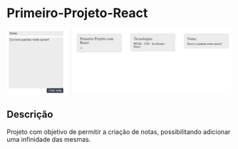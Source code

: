 # Primeiro-Projeto-React

<img src="./notes/src/assets/img/Imagem-Projeto-React.jfif" alt="Imagem do Projeto"/>

## Descrição

Projeto com objetivo de permitir a criação de notas, possibilitando adicionar uma infinidade das mesmas.

